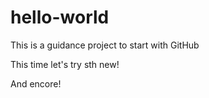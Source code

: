 # hello-world
This is a guidance project to start with GitHub

This time let's try sth new!

And encore!

